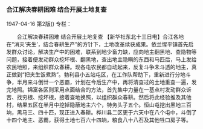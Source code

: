 ### 合江解决春耕困难  结合开展土地复查

1947-04-16
第2版()
专栏：

　　合江解决春耕困难
    结合开展土地复查
    【新华社东北十三日电】合江各地在“消灭‘夹生’，结合春耕生产”的方针下，土地改革续获成果。依兰惺平镇首先启发群众讨论，解决生产中的困难，联系到地少畜力缺，应向地主翻黑地、查隐物等问题，接着便发动群众挖坏根、翻黑地，查出地主隐瞒的东西和马匹后，马上发给农民地照，来组织群众春耕。现各屯农民都自动起来，反复斗争未斗透的地主，真正做到“把夹生饭煮熟”。勃利县小五站屯区，在工作队帮助下，重新进行分地斗争，半月来斗倒廿一个恶霸，计划在今后生产中，再将清查过的土地重查一遍，发完地照。锦富各区则采用点面结合的方法，首先集中力量在一基点村发动群众诉苦、找穷根、挖坏根，接着查地换照，以组织群众春耕。然后将此经验推及其他村，结果五区在半月中挖掉隐蔽地主六个，特务头子五个。恒山屯挖出黑地三百垧，黑马三、四十匹，现正进入春耕。桦川县二区更于六天中在八个屯中，斗倒了十四个地主、恶霸，获得土地七百六十四垧，粮食八十八石及其他牲口房子等。
